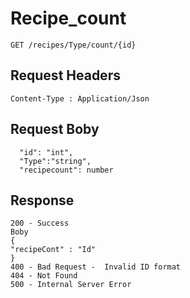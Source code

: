 # Recipe_count
```
GET /recipes/Type/count/{id}

```

##  Request Headers
```
Content-Type : Application/Json

```
## Request Boby
```
  "id": "int",
  "Type":"string",
  "recipecount": number

```
## Response
```
200 - Success
Boby
{
"recipeCont" : "Id"
}
400 - Bad Request -  Invalid ID format
404 - Not Found
500 - Internal Server Error
```
